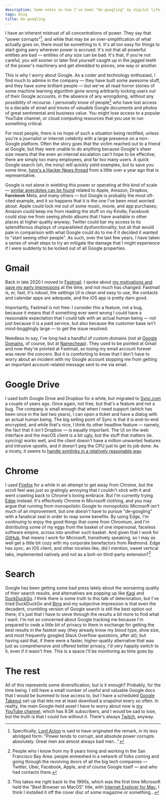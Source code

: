 ```yaml
---
description: Some notes on how I've been "de-googling" my digital life, one step at a time
tags: blog
title: De-googling
---
```


I have an inherent mistrust of all concentrations of power. They say that "power corrupts"[^acton], and while that may be an over-simplification of what actually goes on, there must be something to it. It's all too easy for things to start going awry wherever power is accrued. It's not that all powerful entities are bad — entities of _any_ size can be bad. It's that, if you're not careful, you will sooner or later find yourself caught up in the jagged teeth of the power's machinery and get shredded to pieces, one way or another.

This is why I worry about Google. As a coder and technology enthusiast, I find much to admire in the company — they have built some awesome stuff, and they have some brilliant people — but we've all read horror stories of some machine learning algorithm gone wrong arbitrarily locking users out of their Google accounts, in the absence of any wrongdoing, without any possibility of recourse. I personally know of people[^sfbay] who have lost access to a decade of email and troves of valuable Google documents and photos of great sentimental and business value. You might lose access to a popular YouTube channel, or cloud computing resources that you use to run something critical.

For most people, there is no hope of such a situation being rectified, unless you're a journalist or internet celebrity with a large presence on a non-Google platform. Often the story goes that the victim reached out to a friend at Google, but they were unable to do anything because Google's sheer size means that the even an internal escalation can't hope to be effective; there are simply too many employees, and far too many users. A quick Google search (oh, the irony) will quickly yield examples, but to save you some time, [here's a Hacker News thread](https://news.ycombinator.com/item?id=24965432) from a little over a year ago that is representative.

Google is not alone in wielding this power or operating at this kind of scale — [similar anecdotes can be found](https://twitter.com/wincent/status/1467415340548304903) related to Apple, Amazon, Dropbox, ~~Facebook~~ Meta, and many others — but Google is probably the most oft-cited example, and it so happens that it is the one I've been most worried about. Apple could lock me out of some music, movie, and app purchases; Amazon could keep me from reading the stuff on my Kindle; Facebook could stop me from seeing photo albums that I have available in other places at higher quality anyway; Twitter could bar my access to its splendiferous displays of unparalleled dysfunctionality; but all that would pale in comparison with what Google could do to me if it decided it wanted to "start seeing other people". As such, over the last few years, I have taken a series of small steps to try an mitigate the damage that I might experience if I were suddenly to be locked out of all Google properties.

# Gmail

Back in late 2020 I moved to [Fastmail](https://www.fastmail.com/). I spoke about [my motivations and gave my early impressions](https://youtu.be/Lh55GozXr_0) at the time, and not much has changed: Fastmail is, er, fast, it's robust, the settings UI is clean and easy to use, the contacts and calendar apps are adequate, and the iOS app is pretty darn good.

Importantly, Fastmail is not free: I consider this a feature, not a bug, because it means that if something ever went wrong I could have a reasonable expectation that I could talk with an actual human being — not just because it is a paid service, but also because the customer base isn't mind-bogglingly large — to get the issue resolved.

Needless to say, I've long had a handful of custom domains (not at [Google Domains](https://domains.google/), of course, but at [Namecheap](https://www.namecheap.com/)). They used to be pointed at Gmail and now they're pointed at Fastmail, so losing my email account forever was never the concern. But it is comforting to know that I don't have to worry about an incident with my Google account stopping me from getting an important account-related message sent to me via email.

# Google Drive

I used both Google Drive and Dropbox for a while, but migrated to [Sync.com](https://www.sync.com/) a couple of years ago. Once again, not free, but that's a feature and not a bug. The company is small enough that when I need support (which has been once in the last two years), I can open a ticket and have a dialog with an actual human being. The big selling point of Sync is that it is end-to-end encrypted, and while that's nice, I think its other headline feature — namely, the fact that it _isn't_ Dropbox — is equally important. The UI on the web interface and the macOS client is a bit ugly, but the stuff that matters (ie. syncing) works well, and the client doesn't have a million unwanted features and intrusive upsells, and it doesn't peg the CPU just to get its job done. As a nicety, it seems to [handle symlinks in a relatively reasonable way](https://twitter.com/wincent/status/1465777254617731076).

# Chrome

I used [Firefox](https://www.mozilla.org/en-US/firefox/new/) for a while in an attempt to get away from Chrome, but the scroll feel was just so gratingly annoying that I couldn't stick with it and went crawling back to Chrome's loving embrace. But I'm currently trying [Edge](https://www.microsoft.com/edge) instead. It's effectively Chrome in Microsoft clothing, and you may argue that running from monopolistic Google to monopolistic Microsoft isn't much of an improvement, but one _doesn't_ have to pursue "de-googling" with a fanatical zeal in order to reap some benefits. By using Edge, I'm continuing to enjoy the good things that come from Chromium, and I'm distributing some of my eggs from the basket of one impersonal, faceless software empire, across into another such basket. And given that I work for [GitHub](https://github.com/), that means I work for Microsoft, transitively speaking, so I may as well get a little bit cozy with my corporate benefactors from Redmond. Edge has sync, an iOS client, and other niceties like, did I mention, sweet vertical tabs, implemented natively and not as a bolt-on third-party extension?[^ie]

# Search

Google has been getting some bad press lately about the worsening quality of their search results, and alternatives are popping up like [Kagi](https://news.ycombinator.com/item?id=29835756) and [DuckDuckGo](https://duckduckgo.com/). I think there is some truth to this talk of deterioration, but I've tried DuckDuckGo and [Bing](https://www.bing.com/) and my subjective impression is that even the decadent, crumbling version of Google search is still the best option out there; it's just that I have to sieve through the results a bit more to find what I want. I'm not _so_ concerned about Google tracking me because I'm prepared to cede a little bit of privacy to them in exchange for getting the best results in the fastest way (they already know my blood type, shoe size, and most frequently googled Stack Overflow questions, after all); but having said that, if there were a faster, higher-quality alternative that was just as comprehensive and offered better privacy, I'd very happily switch to it, even if it wasn't free. This is a space I'll be monitoring as time goes by.

# The rest

All of this represents some diversification, but is it enough? Probably, for the time being. I still have a small number of useful and valuable Google docs that I would be bummed to lose access to, but I have a scheduled [Google Takeout](https://takeout.google.com/settings/takeout) set-up that lets me at least download a snapshot every so often. In reality, the main Google-held asset I have to worry about now is [my YouTube channel](https://www.youtube.com/c/GregHurrell), which has 9.5K subscribers, and I would be sad to lose, but the truth is that I could live without it. There's always [Twitch](https://www.twitch.tv/greghurrell), anyway.

[^acton]: Specifically, [Lord Acton](https://en.wikipedia.org/wiki/John_Dalberg-Acton,_1st_Baron_Acton) is said to have originated the remark, in its less abridged form: "Power tends to corrupt, and absolute power corrupts absolutely. Great men are almost always bad men..."
[^sfbay]: People who I know from my 8 years living and working in the San Francisco Bay Area: people enmeshed in a network of folks coming and going through the revolving doors of all the big tech companies — Twitter, Uber, Facebook, Apple, and of course Google itself — and who had contacts there.
[^ie]: This takes me right back to the 1990s, which was the first time Microsoft held the "Best Browser on MacOS" title, with [Internet Explorer for Mac](https://en.wikipedia.org/wiki/Internet_Explorer_for_Mac_OS_X#Internet_Explorer_5_Macintosh_Edition); I think I installed it off the cover disc of some magazine or something...
